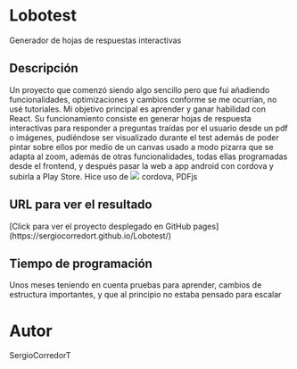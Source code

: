 <h1>Lobotest</h1>
 Generador de hojas de respuestas interactivas

<h2>Descripción</h2>
Un proyecto que comenzó siendo algo sencillo pero que fui añadiendo funcionalidades, optimizaciones y cambios conforme se me ocurrían, no usé tutoriales.
Mi objetivo principal es aprender y ganar habilidad con React.
Su funcionamiento consiste en generar hojas de respuesta interactivas para responder a preguntas traídas por el usuario desde un pdf o imágenes, pudiéndose ser visualizado durante el test además de poder pintar sobre ellos por medio de un canvas usado a modo pizarra que se adapta al zoom, además de otras funcionalidades, todas ellas programadas desde el frontend, y después pasar la web a app android con cordova y subirla a Play Store.
Hice uso de <img src="https://skillicons.dev/icons?i=html,css,js,vscode" /> cordova, PDFjs

<h2>URL para ver el resultado</h2>
[Click para ver el proyecto desplegado en GitHub pages](https://sergiocorredort.github.io/Lobotest/)

<h2>Tiempo de programación</h2>
Unos meses teniendo en cuenta pruebas para aprender, cambios de estructura importantes, y que al principio no estaba pensado para escalar

<h1>Autor</h1>
SergioCorredorT
